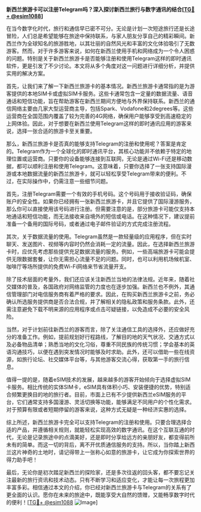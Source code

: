 **新西兰旅游卡可以注册Telegram吗？深入探讨新西兰旅行与数字通讯的结合[[TG💪+ @esim1088](https://t.me/s/esim1088)]**

在当今数字化时代，旅行和通信早已密不可分。无论是计划一次短途旅行还是长途冒险，人们总是希望能够在旅途中保持联系，与家人朋友分享自己的精彩瞬间。新西兰作为全球知名的旅游胜地，以其壮丽的自然风光和丰富的文化体验吸引了无数游客。然而，对于许多游客来说，如何在新西兰使用手机和网络成为一个令人困惑的问题。特别是关于新西兰旅游卡是否能够注册和使用Telegram这样的即时通讯软件，更是引发了不少讨论。本文将从多个角度对这一问题进行详细分析，并提供实用的解决方案。

首先，让我们来了解一下新西兰旅游卡的基本情况。新西兰旅游卡通常指的是为游客提供的本地SIM卡或虚拟SIM卡服务。这些卡通常包含一定量的数据流量、语音通话和短信功能，旨在帮助游客在新西兰期间方便地与外界保持联系。新西兰的通信网络主要由几家大型运营商主导，包括Spark、Vodafone和2degrees等。这些运营商在全国范围内覆盖了较为完善的4G网络，确保用户能够享受到高速稳定的上网体验。因此，对于想要在新西兰使用Telegram这样的即时通讯应用的游客来说，选择一张合适的旅游卡至关重要。

那么，新西兰旅游卡是否真的能够支持Telegram的注册和使用呢？答案是肯定的。Telegram作为一个全球化的即时通讯平台，其核心功能并不依赖于特定的地理位置或运营商。只要你的设备能够连接到互联网，无论是通过Wi-Fi还是移动数据，都可以顺利注册和使用Telegram。这意味着，只要你选择了一张支持国际漫游或本地数据流量的新西兰旅游卡，就可以轻松享受Telegram带来的便利。不过，在实际操作中，仍需注意一些细节问题。

首先，注册Telegram需要一个有效的手机号码。这个号码用于接收验证码，确保账户的安全性。如果你已经拥有一张新西兰旅游卡，并且它提供了国际漫游服务，那么你可以直接使用该号码进行注册。但需要注意的是，部分旅游卡可能仅支持本地通话和短信功能，而无法接收来自境外的短信或电话。在这种情况下，建议提前准备一个备用的国际号码，或者通过电子邮件验证的方式完成注册流程。

其次，关于数据流量的使用。Telegram虽然是一款轻量级的应用程序，但在实时聊天、发送图片、视频等内容时仍然会消耗一定的流量。因此，在选择新西兰旅游卡时，应优先考虑那些提供充足数据流量的服务。例如，一些高端旅游卡可能会提供无限数据套餐，让你无需担心流量不足的问题。同时，也可以利用机场候机室、咖啡厅等场所提供的免费Wi-Fi网络来节省流量开支。

除了技术层面的考量外，我们还应该关注新西兰当地的法律法规。近年来，随着社交媒体的普及，各国政府对网络监管的力度也在逐步加强。新西兰也不例外，其通信管理部门对电信服务商有着严格的要求。因此，在购买新西兰旅游卡之前，务必确认所选服务提供商是否合法合规，并了解相关的隐私政策和服务条款。此外，还需注意避免下载不明来源的应用程序或点击可疑链接，以免造成不必要的安全风险。

当然，对于计划前往新西兰的游客而言，除了关注通信工具的选择外，还应做好充分的准备工作。例如，提前规划好行程路线，了解目的地的天气状况、交通方式以及必备物品清单；熟悉当地的文化习俗，尊重不同民族的传统习惯；学会基本的英语沟通技巧，以便在遇到突发情况时能够及时求助。此外，还可以借助一些在线资源，如旅行论坛、社交媒体平台等，与其他游客交流心得，获取第一手的旅行信息。

值得一提的是，随着eSIM技术的发展，越来越多的游客开始倾向于选择虚拟SIM卡服务。相比传统的实体SIM卡，eSIM具有体积小巧、安装便捷的优势，特别适合频繁更换目的地的旅行者。目前，市面上已有不少提供新西兰eSIM服务的平台，它们通常支持多国漫游、灵活切换等功能，能够满足不同用户的个性化需求。对于预算有限或者短期停留的游客来说，这种方式无疑是一种经济实惠的选择。

综上所述，新西兰旅游卡完全可以支持Telegram的注册和使用。只要合理选择合适的产品，并遵循相关规则，就能轻松实现高效的数字通讯。在这个互联互通的时代，无论是记录旅途中的点滴美好，还是即时分享给远方的亲朋好友，都变得前所未有的简单。而这一切的背后，离不开优质通信服务的支持。所以，当你踏上新西兰这片神奇的土地时，请记得带上一张称心如意的旅游卡，让它成为你探索世界的得力助手吧！

最后，无论你是初次踏足新西兰的探险家，还是多次往返的回头客，都不要忘记关注最新的旅行资讯和技术动态。只有不断学习和适应变化，才能让每一次旅程更加丰富多彩。相信通过本文的介绍，你已经对新西兰旅游卡与Telegram的关系有了更全面的认识。愿你在未来的旅途中，既能享受大自然的馈赠，又能畅享数字时代的便利！[[TG💪+ @esim1088](https://t.me/s/esim1088) ![Image](https://i.postimg.cc/4NQfJmqS/Snipaste-2025-05-13-00-14-12.png)]
